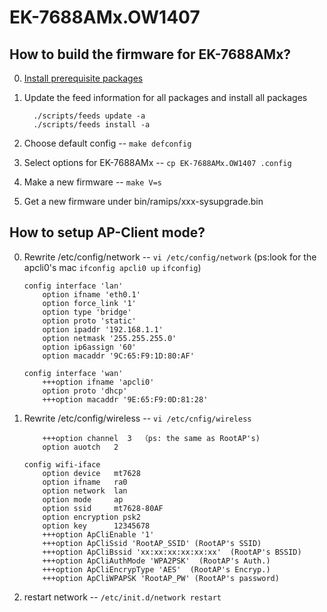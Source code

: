 # EK-7688AMx.OW1407


## How to build the firmware for EK-7688AMx?

0. [Install prerequisite packages](http://labs.mediatek.com/fileMedia/download/87c801b5-d1e6-4227-9a29-b5421f2955ac#page=97&zoom=auto,70,239)

0. Update the feed information for all packages and install all packages
   ```
     ./scripts/feeds update -a
     ./scripts/feeds install -a
   ```	 

0. Choose default config -- `make defconfig`

0. Select options for EK-7688AMx -- `cp EK-7688AMx.OW1407 .config`

0. Make a new firmware -- `make V=s`

0. Get a new firmware under bin/ramips/xxx-sysupgrade.bin

## How to setup AP-Client mode?

0. Rewrite /etc/config/network -- `vi /etc/config/network` (ps:look for the apcli0's mac `ifconfig apcli0 up` `ifconfig`)

	```
	config interface 'lan'
   		option ifname 'eth0.1'
		option force_link '1'
		option type 'bridge'
		option proto 'static'
		option ipaddr '192.168.1.1'
		option netmask '255.255.255.0'
		option ip6assign '60'
		option macaddr '9C:65:F9:1D:80:AF'

	config interface 'wan'
		+++option ifname 'apcli0'
		option proto 'dhcp'
		+++option macaddr '9E:65:F9:0D:81:28'
	```

0. Rewrite /etc/config/wireless -- `vi /etc/cnfig/wireless`

	```
    	+++option channel  3  （ps: the same as RootAP's)
    	option auotch   2

	config wifi-iface
		option device   mt7628
		option ifname   ra0
		option network  lan
		option mode     ap
		option ssid     mt7628-80AF  
		option encryption psk2
		option key      12345678
		+++option ApCliEnable '1'                        
		+++option ApCliSsid 'RootAP_SSID' (RootAP's SSID)
    	+++option ApCliBssid 'xx:xx:xx:xx:xx:xx'  (RootAP's BSSID)
		+++option ApCliAuthMode 'WPA2PSK'  (RootAP's Auth.)
    	+++option ApCliEncrypType 'AES'  (RootAP's Encryp.)
		+++option ApCliWPAPSK 'RootAP_PW' (RootAP's password)
	```

0. restart network -- `/etc/init.d/network restart` 
